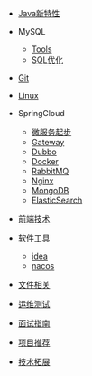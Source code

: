 * [Java新特性](src/java/docs.md)

* MySQL

  * [Tools](/src/mysql/tools.md)
  * [SQL优化](/src/mysql/SQL优化.md)

* [Git](src/git/docs.md)

* [Linux](src/linux/docs.md)

* SpringCloud

  * [微服务起步](/src/springcloud/docs.md)
  * [Gateway](/src/gateway/docs.md)
  * [Dubbo](/src/dubbo/docs.md)
  * [Docker](/src/docker/docs.md)
  * [RabbitMQ](/src/rabbitmq/docs.md)
  * [Nginx](/src/nginx/docs.md)
  * [MongoDB](/src/mongodb/docs.md)
  * [ElasticSearch](/src/elasticSearch/docs.md)

* [前端技术](src/vue/docs.md)

* 软件工具

  * [idea](src/software/idea/docs.md)
  * [nacos](src/software/nacos/docs.md)
  
* [文件相关](src/file/docs.md)

* [运维测试](src/prod/docs.md)

* [面试指南](src/interview/docs.md)

* [项目推荐](src/recommend/docs.md)

* [技术拓展](src/extend/docs.md)





